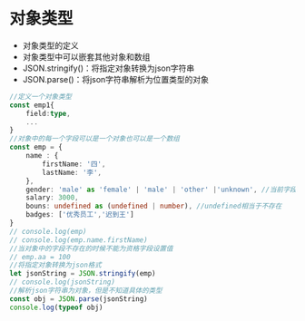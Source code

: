 # 对象类型

-   对象类型的定义
-   对象类型中可以嵌套其他对象和数组
-   JSON.stringify()：将指定对象转换为json字符串
-   JSON.parse()：将json字符串解析为位置类型的对象

```typescript
//定义一个对象类型
const emp1{
    field:type,
    ...
}
//对象中的每一个字段可以是一个对象也可以是一个数组
const emp = {
    name : {
        firstName: '四',
        lastName: '李',
    },
    gender: 'male' as 'female' | 'male' | 'other' |'unknown', //当前字段的值为可选的类型 literal type
    salary: 3000,
    bouns: undefined as (undefined | number), //undefined相当于不存在
    badges: ['优秀员工','迟到王']
}
// console.log(emp)
// console.log(emp.name.firstName)
//当对象中的字段不存在的时候不能为资格字段设置值
// emp.aa = 100
//将指定对象转换为json格式
let jsonString = JSON.stringify(emp)
// console.log(jsonString)
//解析json字符串为对象，但是不知道具体的类型
const obj = JSON.parse(jsonString)
console.log(typeof obj)


```

